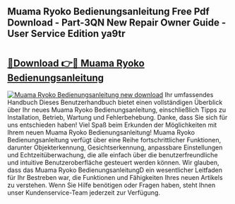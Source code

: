## Muama Ryoko Bedienungsanleitung Free Pdf Download - Part-3QN New Repair Owner Guide - User Service Edition ya9tr

# <h2><a href="http://df44gyp.blite.top/?on=Muama+Ryoko+Bedienungsanleitung">🔗Download 👉🔴 Muama Ryoko Bedienungsanleitung</a></h2>

[![Muama Ryoko Bedienungsanleitung new download](https://i.imgur.com/lujVjoI.png)](http://df44gyp.blite.top/?on=Muama+Ryoko+Bedienungsanleitung)
Ihr umfassendes Handbuch Dieses Benutzerhandbuch bietet einen vollständigen Überblick über Ihr neues Muama Ryoko Bedienungsanleitung, einschließlich Tipps zu Installation, Betrieb, Wartung und Fehlerbehebung. Danke, dass Sie sich für uns entschieden haben! Viel Spaß beim Erkunden der Möglichkeiten mit Ihrem neuen Muama Ryoko Bedienungsanleitung! Muama Ryoko Bedienungsanleitung verfügt über eine Reihe fortschrittlicher Funktionen, darunter Objekterkennung, Gesichtserkennung, anpassbare Einstellungen und Echtzeitüberwachung, die alle einfach über die benutzerfreundliche und intuitive Benutzeroberfläche gesteuert werden können. Wir glauben, dass das Muama Ryoko BedienungsanleitungD ein wesentlicher Leitfaden für Ihr Bestreben war, die Funktionen und Fähigkeiten Ihres neuen Artikels zu verstehen. Wenn Sie Hilfe benötigen oder Fragen haben, steht Ihnen unser Kundenservice-Team jederzeit zur Verfügung.
